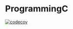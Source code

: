 # ProgrammingC
[![codecov](https://codecov.io/gh/RipperOnik/ProgrammingC/branch/making-hw2/graph/badge.svg?token=FQ7FGBKG1C)](undefined)
